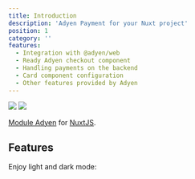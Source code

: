 ```yaml
---
title: Introduction
description: 'Adyen Payment for your Nuxt project'
position: 1
category: ''
features:
  - Integration with @adyen/web
  - Ready Adyen checkout component
  - Handling payments on the backend
  - Card component configuration
  - Other features provided by Adyen
---
```


<img src="/preview.png" class="light-img" />
<img src="/preview-dark.png" class="dark-img" />

[Module Adyen](https://github.com/baroshem/nuxt-adyen-module) for [NuxtJS](https://nuxtjs.org).

## Features

<list :items="features"></list>

<p class="flex items-center">Enjoy light and dark mode:&nbsp;<app-color-switcher class="inline-flex ml-2"></app-color-switcher></p>
